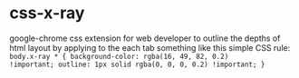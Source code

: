# css-x-ray
google-chrome css extension for web developer to outline the depths of html layout by applying to the each tab something like this simple CSS rule:
<code>
body.x-ray * {
    background-color: rgba(16, 49, 82, 0.2) !important;
    outline: 1px solid rgba(0, 0, 0, 0.2) !important;
}
</code>

